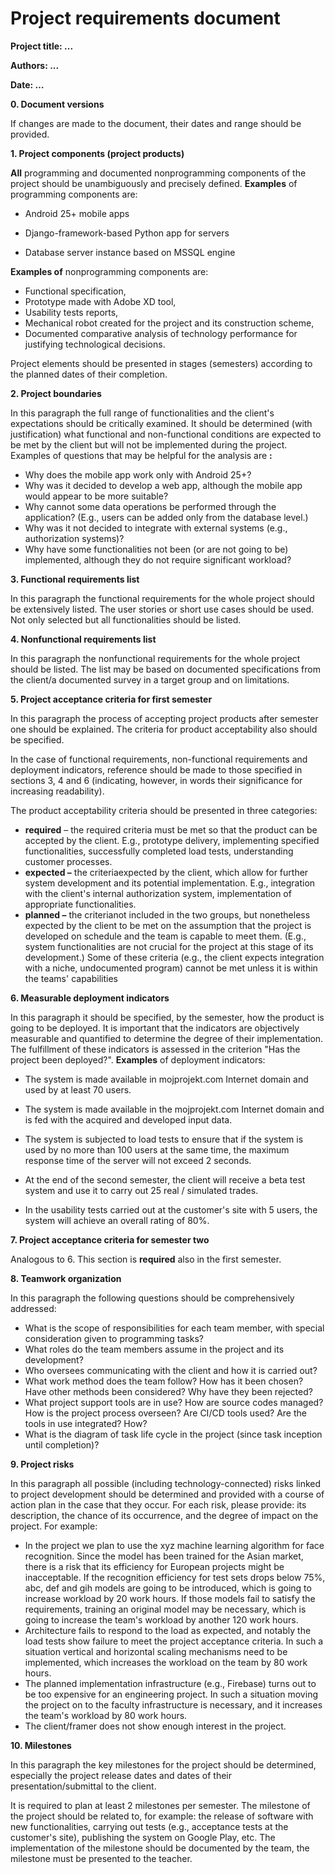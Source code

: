 # **Project requirements document**

**Project title: ...**

**Authors: ...**

**Date: …**

**0. Document versions**

If changes are made to the document, their dates and range should be provided.

**1. Project components (project products)**

**All** programming and documented nonprogramming components of the project should be unambiguously and precisely defined. **Examples** of programming components are:

- Android 25+ mobile apps

- Django-framework-based Python app for servers
- Database server instance based on MSSQL engine

**Examples of** nonprogramming components are:

- Functional specification,
- Prototype made with Adobe XD tool,
- Usability tests reports,
- Mechanical robot created for the project and its construction scheme,
- Documented comparative analysis of technology performance for justifying technological decisions.

Project elements should be presented in stages (semesters) according to the planned dates of their completion.

**2. Project boundaries**

In this paragraph the full range of functionalities and the client&#39;s expectations should be critically examined. It should be determined (with justification) what functional and non-functional conditions are expected to be met by the client but will not be implemented during the project. Examples of questions that may be helpful for the analysis are **:**

- Why does the mobile app work only with Android 25+?
- Why was it decided to develop a web app, although the mobile app would appear to be more suitable?
- Why cannot some data operations be performed through the application? (E.g., users can be added only from the database level.)
- Why was it not decided to integrate with external systems (e.g., authorization systems)?
- Why have some functionalities not been (or are not going to be) implemented, although they do not require significant workload?

**3. Functional requirements list**

In this paragraph the functional requirements for the whole project should be extensively listed. The user stories or short use cases should be used. Not only selected but all functionalities should be listed.

**4. Nonfunctional requirements list**

In this paragraph the nonfunctional requirements for the whole project should be listed. The list may be based on documented specifications from the client/a documented survey in a target group and on limitations.

**5. Project acceptance criteria for first semester**

In this paragraph the process of accepting project products after semester one should be explained. The criteria for product acceptability also should be specified.

In the case of functional requirements, non-functional requirements and deployment indicators, reference should be made to those specified in sections 3, 4 and 6 (indicating, however, in words their significance for increasing readability).

The product acceptability criteria should be presented in three categories:

- **required** – the required criteria must be met so that the product can be accepted by the client. E.g., prototype delivery, implementing specified functionalities, successfully completed load tests, understanding customer processes.
- **expected –** the criteriaexpected by the client, which allow for further system development and its potential implementation. E.g., integration with the client&#39;s internal authorization system, implementation of appropriate functionalities.
- **planned –** the criterianot included in the two groups, but nonetheless expected by the client to be met on the assumption that the project is developed on schedule and the team is capable to meet them. (E.g., system functionalities are not crucial for the project at this stage of its development.) Some of these criteria (e.g., the client expects integration with a niche, undocumented program) cannot be met unless it is within the teams&#39; capabilities

**6. Measurable deployment indicators**

In this paragraph it should be specified, by the semester, how the product is going to be deployed. It is important that the indicators are objectively measurable and quantified to determine the degree of their implementation. The fulfillment of these indicators is assessed in the criterion &quot;Has the project been deployed?&quot;. **Examples** of deployment indicators:

- The system is made available in mojprojekt.com Internet domain and used by at least 70 users.

- The system is made available in the mojprojekt.com Internet domain and is fed with the acquired and developed input data.
- The system is subjected to load tests to ensure that if the system is used by no more than 100 users at the same time, the maximum response time of the server will not exceed 2 seconds.
- At the end of the second semester, the client will receive a beta test system and use it to carry out 25 real / simulated trades.
- In the usability tests carried out at the customer&#39;s site with 5 users, the system will achieve an overall rating of 80%.

**7. Project acceptance criteria for semester two**

Analogous to 6. This section is **required** also in the first semester.

**8. Teamwork organization**

In this paragraph the following questions should be comprehensively addressed:

- What is the scope of responsibilities for each team member, with special consideration given to programming tasks?
- What roles do the team members assume in the project and its development?
- Who oversees communicating with the client and how it is carried out?
- What work method does the team follow? How has it been chosen? Have other methods been considered? Why have they been rejected?
- What project support tools are in use? How are source codes managed? How is the project process overseen? Are CI/CD tools used? Are the tools in use integrated? How?
- What is the diagram of task life cycle in the project (since task inception until completion)?

**9. Project risks**

In this paragraph all possible (including technology-connected) risks linked to project development should be determined and provided with a course of action plan in the case that they occur. For each risk, please provide: its description, the chance of its occurrence, and the degree of impact on the project. For example:

- In the project we plan to use the xyz machine learning algorithm for face recognition. Since the model has been trained for the Asian market, there is a risk that its efficiency for European projects might be inacceptable. If the recognition efficiency for test sets drops below 75%, abc, def and gih models are going to be introduced, which is going to increase workload by 20 work hours. If those models fail to satisfy the requirements, training an original model may be necessary, which is going to increase the team&#39;s workload by another 120 work hours.
- Architecture fails to respond to the load as expected, and notably the load tests show failure to meet the project acceptance criteria. In such a situation vertical and horizontal scaling mechanisms need to be implemented, which increases the workload on the team by 80 work hours.
- The planned implementation infrastructure (e.g., Firebase) turns out to be too expensive for an engineering project. In such a situation moving the project on to the faculty infrastructure is necessary, and it increases the team&#39;s workload by 80 work hours.
- The client/framer does not show enough interest in the project.

**10. Milestones**

In this paragraph the key milestones for the project should be determined, especially the project release dates and dates of their presentation/submittal to the client.

It is required to plan at least 2 milestones per semester. The milestone of the project should be related to, for example: the release of software with new functionalities, carrying out tests (e.g., acceptance tests at the customer&#39;s site), publishing the system on Google Play, etc. The implementation of the milestone should be documented by the team, the milestone must be presented to the teacher.
